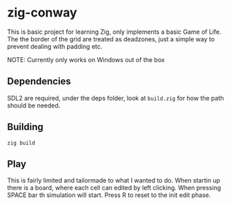 # zig-conway

This is basic project for learning Zig, only implements a basic Game of Life.
The the border of the grid are treated as deadzones, just a simple way to prevent dealing with padding etc.

NOTE: Currently only works on Windows out of the box

## Dependencies 
SDL2 are required, under the deps folder, look at `build.zig` for how the path should be needed.

## Building
`zig build` 

## Play
This is fairly limited and tailormade to what I wanted to do.
When startin up there is a board, where each cell can edited by left clicking.
When pressing SPACE bar th simulation will start. Press R to reset to the init edit phase.
